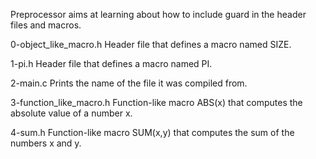 Preprocessor aims at learning about how to include guard in the header files and macros.


0-object_like_macro.h	Header file that defines a macro named SIZE.

1-pi.h	Header file that defines a macro named PI.

2-main.c	Prints the name of the file it was compiled from.

3-function_like_macro.h	Function-like macro ABS(x) that computes the absolute value of a number x.

4-sum.h	Function-like macro SUM(x,y) that computes the sum of the numbers x and y.
